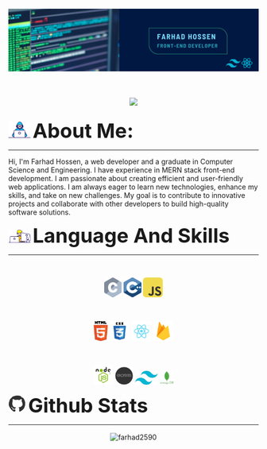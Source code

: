 ![Header](https://github.com/Farhad2590/Farhad2590/blob/main/Github_banner.png "Header")
<h1 align="center">
    <img src="https://readme-typing-svg.herokuapp.com/?font=Righteous&size=35&center=true&vCenter=true&width=500&height=70&duration=4000&lines=Hi+There!+👋;+Wellcome+to+my+github;" />
</h1>
<p>
  <img src="/Developer.gif" width="45" />
  <strong style="font-size: 40px;">About Me:</strong>
</p>
<hr>
<p>Hi, I'm Farhad Hossen, a web developer and a graduate in Computer Science and Engineering. I have experience in MERN stack front-end development. I am passionate about creating efficient and user-friendly web applications. I am always eager to learn new technologies, enhance my skills, and take on new challenges. My goal is to contribute to innovative projects and collaborate with other developers to build high-quality software solutions.</p>

<p>
  <img src="/Designer.gif" width="45" />
  <strong style="font-size: 40px;">Language And Skills</strong>
</p>
<hr>
<br>
<p align="center">
  <code><img title="C" height="40" src="c.svg"></code>
  <code><img title="C++" height="40" src="cpp.svg"></code>
  <code><img title="Javascript" height="40" src="JavaScript.png"></code>
</p>
<br>
<p align="center">
  <code><img title="Html" height="40" src="html5.svg"></code>
  <code><img title="Css" height="40" src="css.svg"></code>
  <code><img title="React" height="40" src="React.png"></code>
  <code><img title="Firebase" height="40" src="Firebase.png"></code>
</p>
<br>
<p align="center">
  <code><img title="Node" height="40" src="Node.png"></code>
  <code><img title="Express" height="36" src="Express.png"></code>
  <code><img title="Tailwind" height="28" src="Tailwind.png"></code>
    <code><img title="Mongodb" height="28" src="mongodb.png"></code>
</p>
<p>
  <img src="/Guithub.gif" width="36" />
  <strong style="font-size: 40px;">Github Stats</strong>
</p>
<hr>
<p align="center"><img align="center" src="https://github-readme-streak-stats.herokuapp.com/?user=farhad2590&" alt="farhad2590" /></p>

